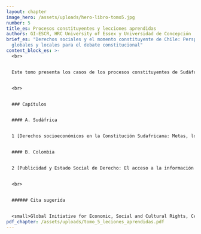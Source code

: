 ```yaml
---
layout: chapter
image_hero: /assets/uploads/hero-libro-tomo5.jpg
number: 5
title_es: Procesos constituyentes y lecciones aprendidas
authors: GI-ESCR, HRC University of Essex y Universidad de Concepción
brief_es: "Derechos sociales y el momento constituyente de Chile: Perspectivas
  globales y locales para el debate constitucional"
content_block_es: >-
  <br>


  Este tomo presenta los casos de los procesos constituyentes de Sudáfrica y Colombia, donde los derechos sociales jugaron un rol preponderante en la discusión constituyente. De ambos casos se extraen lecciones en primera persona que demuestran la importancia de deliberar sobre los derechos en sede constitucional y los aprendizajes obtenidos en ambos procesos, que pueden iluminar y facilitar la experiencia del proceso constituyente que Chile atraviesa.


  <br>


  ### Capítulos


  #### A. Sudáfrica


  1 [Derechos socioeconómicos en la Constitución Sudafricana: Metas, logros, decepciones y lecciones](https://www.distritoglobal.org/assets/uploads/liebenberg_derechos_socioecono%CC%81micos_en_la_constitucio%CC%81n_sudafricana.pdf). Sandra Liebenberg


  #### B. Colombia


  2 [Publicidad y Estado Social de Derecho: El acceso a la información pública como derecho fundamental e instrumental para los derechos económicos y sociales en la Constitución Política de Colombia](https://www.distritoglobal.org/assets/uploads/newman_publicidad_y_estado_social_de_derecho.pdf). Vivian Newman


  <br>


  ###### Cita sugerida


  <small>Global Initiative for Economic, Social and Cultural Rights, Centro de Derechos Humanos de la Universidad de Essex y Universidad de Concepción (2021) Derechos sociales y el momento constituyene de Chile: Perspectivas globales y locales para el debate constitucional. Tomo V: Procesos constituyentes y lecciones aprendidas. Santiago, Chile: Global Initiative for Economic, Social and Cultural Rights. DOI: 10.53110/ZLQV6402.</small>
pdf_chapter: /assets/uploads/tomo_5_leciones_aprendidas.pdf
---
```

